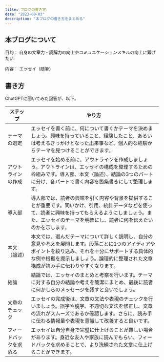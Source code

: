 ```yaml
---
title: ブログの書き方
date: "2023-08-03"
description: "本ブログの書き方をまとめる"
---
```


## 本ブログについて

目的：
自身の文章力・読解力の向上やコミュニケーションスキルの向上に繋げたい

内容：
エッセイ（随筆）

## 書き方

ChatGPTに聞いてみた回答が、以下。

|ステップ|やり方|
|-------|------|
|テーマの選定|エッセイを書く前に、何について書くかテーマを決めましょう。興味を持っていること、経験したこと、あるいは考えるきっかけとなった出来事など、個人的な経験からテーマを見つけることができます。|
|アウトラインの作成|エッセイを始める前に、アウトラインを作成しましょう。アウトラインは、エッセイの構成を整理するための枠組みです。導入部、本文（論述）、結論の3つのパートに分け、各パートで書く内容を箇条書きにして整理します。|
|導入部|導入部では、読者の興味を引く内容や背景を提供することが重要です。問いかけ、引用、統計データなどを使って、読者に興味を持ってもらえるようにしましょう。また、エッセイのテーマを明確にし、読者に何を伝えたいのかを示します。|
|本文（論述）|本文では、選んだテーマについて詳しく説明し、自分の意見や考えを展開します。段落ごとに1つのアイディアやポイントを絞り込み、それを十分にサポートする具体的な例や根拠を提示しましょう。論理的に整理された文章構成が読み手に伝わりやすくなります。|
|結論|結論では、エッセイのまとめと考察を行います。テーマに対する自分の結論や考えを簡潔にまとめ、最後に読者に何かしらのメッセージを残すと良いでしょう。|
|文章のチェック|エッセイの完成後は、文章の文法や表現のチェックを行いましょう。誤字や脱字、不適切な文法を修正し、文章の流れがスムーズであるか確認します。さらに、読み手に伝わる情報量や表現を意識して改善すると良いです。|
|フィードバックを求める|エッセイは自分自身で完璧に仕上げることが難しい場合があります。身近な友人や家族に読んでもらい、フィードバックを求めることで、より洗練された文章に仕上げることができます。|

